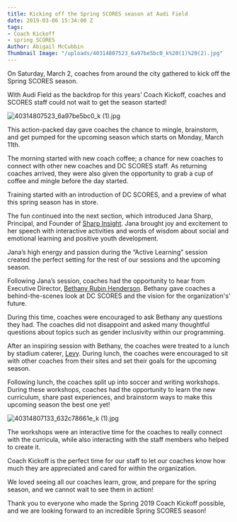 ```yaml
---
title: Kicking off the Spring SCORES season at Audi Field
date: 2019-03-06 15:34:00 Z
tags:
- Coach Kickoff
- spring SCORES
Author: Abigail McCubbin
Thumbnail Image: "/uploads/40314807523_6a97be5bc0_k%20(1)%20(2).jpg"
---
```


On Saturday, March 2, coaches from around the city gathered to kick off the Spring SCORES season.
 
With Audi Field as the backdrop for this years’ Coach Kickoff, coaches and SCORES staff could not wait to get the season started!

![40314807523_6a97be5bc0_k (1).jpg](/uploads/40314807523_6a97be5bc0_k%20(1).jpg)

This action-packed day gave coaches the chance to mingle, brainstorm, and get pumped for the upcoming season which starts on Monday, March 11th.
 
The morning started with new coach coffee; a chance for new coaches to connect with other new coaches and DC SCORES staff. As returning coaches arrived, they were also given the opportunity to grab a cup of coffee and mingle before the day started.
 
Training started with an introduction of DC SCORES, and a preview of what this spring season has in store.
 
The fun continued into the next section, which introduced Jana Sharp, Principal, and Founder of [Sharp Insight](https://www.sharp-insight.com/). Jana brought joy and excitement to her speech with interactive activities and words of wisdom about social and emotional learning and positive youth development.

Jana’s high energy and passion during the “Active Learning” session created the perfect setting for the rest of our sessions and the upcoming season.
 
Following Jana’s session, coaches had the opportunity to hear from Executive Director, [Bethany Rubin Henderson](https://www.dcscores.org/about-us/leadership/bethany-rubin-henderson). Bethany gave coaches a behind-the-scenes look at DC SCORES and the vision for the organization's’ future.
 
During this time, coaches were encouraged to ask Bethany any questions they had. The coaches did not disappoint and asked many thoughtful questions about topics such as gender inclusivity within our programming.
 
After an inspiring session with Bethany, the coaches were treated to a lunch by stadium caterer, [Levy](http://www.levyrestaurants.com/). During lunch, the coaches were encouraged to sit with other coaches from their sites and set their goals for the upcoming season. 
 
Following lunch, the coaches split up into soccer and writing workshops. During these workshops, coaches had the opportunity to learn the new curriculum, share past experiences, and brainstorm ways to make this upcoming season the best one yet!

![40314807133_632c78661e_k (1).jpg](/uploads/40314807133_632c78661e_k%20(1).jpg)

The workshops were an interactive time for the coaches to really connect with the curricula, while also interacting with the staff members who helped to create it.
 
Coach Kickoff is the perfect time for our staff to let our coaches know how much they are appreciated and cared for within the organization.
 
We loved seeing all our coaches learn, grow, and prepare for the spring season, and we cannot wait to see them in action!
 
Thank you to everyone who made the Spring 2019 Coach Kickoff possible, and we are looking forward to an incredible Spring SCORES season!